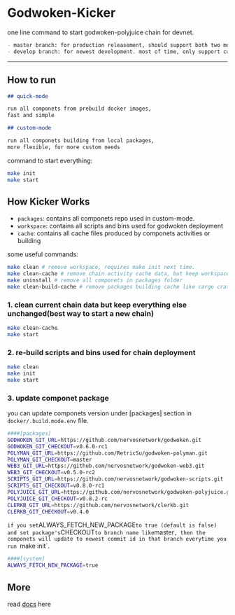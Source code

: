 # Godwoken-Kicker

one line command to start godwoken-polyjuice chain for devnet.

```md
- master branch: for production releasement, should support both two modes.
- develop branch: for newest development. most of time, only support custom-mode.
```


----

## How to run

```md
## quick-mode

run all componets from prebuild docker images, 
fast and simple

## custom-mode

run all componets building from local packages,
more flexible, for more custom needs
```

command to start everything:

```sh
make init
make start
```

## How Kicker Works

- `packages`: contains all componets repo used in custom-mode.
- `workspace`: contains all scripts and bins used for godwoken deployment
- `cache`: contains all cache files produced by componets activities or building

some useful commands:

```sh
make clean # remove workspace, requires make init next time.
make clean-cache # remove chain activity cache data, but keep workspace, packages and building cache unchanged
make uninstall # remove all componets in packages folder
make clean-build-cache # remove packages building cache like cargo crates cache
```

### 1. clean current chain data but keep everything else unchanged(best way  to start a new chain) 

```sh
make clean-cache
make start
```

### 2. re-build scripts and bins used for chain deployment

```sh
make clean
make init
make start
```

### 3. update componet package

you can update componets version under [packages] section in `docker/.build.mode.env` file.

```sh
####[packages]
GODWOKEN_GIT_URL=https://github.com/nervosnetwork/godwoken.git
GODWOKEN_GIT_CHECKOUT=v0.6.0-rc1
POLYMAN_GIT_URL=https://github.com/RetricSu/godwoken-polyman.git
POLYMAN_GIT_CHECKOUT=master
WEB3_GIT_URL=https://github.com/nervosnetwork/godwoken-web3.git
WEB3_GIT_CHECKOUT=v0.5.0-rc2
SCRIPTS_GIT_URL=https://github.com/nervosnetwork/godwoken-scripts.git
SCRIPTS_GIT_CHECKOUT=v0.8.0-rc1
POLYJUICE_GIT_URL=https://github.com/nervosnetwork/godwoken-polyjuice.git
POLYJUICE_GIT_CHECKOUT=v0.8.2-rc
CLERKB_GIT_URL=https://github.com/nervosnetwork/clerkb.git
CLERKB_GIT_CHECKOUT=v0.4.0
```
`
if you set `ALWAYS_FETCH_NEW_PACKAGE` to true (default is false) and set package's `CHECKOUT` to branch name like `master`, then the componets will update to newest commit id in that branch everytime you run `make init`.

```sh
####[system]
ALWAYS_FETCH_NEW_PACKAGE=true
```

## More

read [docs](docs/get-started.md) here
